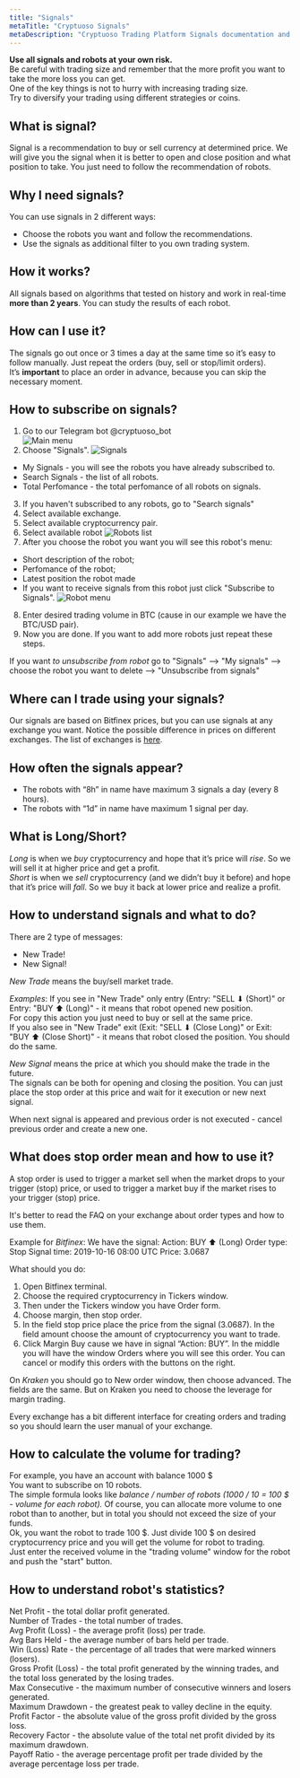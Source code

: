 ```yaml
---
title: "Signals"
metaTitle: "Cryptuoso Signals"
metaDescription: "Cryptuoso Trading Platform Signals documentation and FAQ"
---
```


__Use all signals and robots at your own risk.__  
 Be careful with trading size and remember that the more profit you want to take the more loss you can get.   
One of the key things is not to hurry with increasing trading size.  
Try to diversify your trading using different strategies or coins.

## What is signal?

Signal is a recommendation to buy or sell currency at determined price.
We will give you the signal when it is better to open and close position and what position to take. You just need to follow the recommendation of robots.

## Why I need signals?

You can use signals in 2 different ways:
- Choose the robots you want and follow the recommendations.
- Use the signals as additional filter to you own trading system.

## How it works?

All signals based on algorithms that tested on history and work in real-time **more than 2 years**. You can study the results of each robot.

## How can I use it?

The signals go out once or 3 times a day at the same time so it’s easy to follow manually. Just repeat the orders (buy, sell or stop/limit orders).  
It’s **important** to place an order in advance, because you can skip the necessary moment.

## How to subscribe on signals?
1. Go to our Telegram bot @cryptuoso_bot  
   ![Main menu](./main_menu.png)
 2. Choose "Signals".
   ![Signals](./search_signals2.png)
   * My Signals - you will see the robots you have already subscribed to.  
   * Search Signals - the list of all robots.  
   * Total Perfomance - the total perfomance of all robots on signals.
3. If you haven't subscribed to any robots, go to "Search signals"
4. Select available exchange.
5. Select available cryptocurrency pair.
6. Select available robot
   ![Robots list](./robots_list.png)
7. After you choose the robot you want you will see this robot's menu:
* Short description of the robot;
* Perfomance of the robot;
* Latest position the robot made
* If you want to receive signals from this robot just click "Subscribe to Signals".
     ![Robot menu](./robot_menu.png)
8. Enter desired trading volume in BTC (cause in our example we have the BTC/USD pair).
9. Now you are done. If you want to add more robots just repeat these steps.

If you want _to unsubscribe from robot_ go to "Signals" --> "My signals" --> choose the robot you want to delete --> "Unsubscribe from signals"

## Where can I trade using your signals?

Our signals are based on Bitfinex prices, but you can use signals at any exchange you want. Notice the possible difference in prices on different exchanges. The list of exchanges is [here](https://coinmarketcap.com/rankings/exchanges/).

## How often the signals appear?

- The robots with “8h” in name have maximum 3 signals a day (every 8 hours).
- The robots with “1d” in name have maximum 1 signal per day.

## What is Long/Short?

*Long* is when we *buy* cryptocurrency and hope that it’s price will *rise*. So we will sell it at higher price and get a profit.  
*Short* is when we *sell* cryptocurrency (and we didn’t buy it before) and hope that it’s price will *fall*. So we buy it back at lower price and realize a profit.

## How to understand signals and what to do?

There are 2 type of messages: 
* New Trade! 
* New Signal!

 *New Trade* means the buy/sell market trade.  

*Examples*:
If you see in "New Trade" only entry (Entry: "SELL ⬇ (Short)" or Entry: "BUY ⬆ (Long)" - it means that robot opened new position.  
For copy this action you just need to buy or sell at the same price.  
If you also see in "New Trade" exit (Exit: "SELL ⬇ (Close Long)" or Exit: "BUY ⬆ (Close Short)" - it means that robot closed the position. You should do the same.

*New Signal* means the price at which you should make the trade in the future.  
The signals can be both for opening and closing the position. You can just place the stop order at this price and wait for it execution or new next signal.   

When next signal is appeared and previous order is not executed - cancel previous order and create a new one.

## What does stop order mean and how to use it?

A stop order is used to trigger a market sell when the market drops to your trigger (stop) price, or used to trigger a market buy if the market rises to your trigger (stop) price.

It's better to read the FAQ on your exchange about order types and how to use them.

Example for *Bitfinex*:
We have the signal:
Action: BUY ⬆ (Long)
Order type: Stop
Signal time: 2019-10-16 08:00 UTC
Price: 3.0687

What should you do:
1. Open Bitfinex terminal.
2. Choose the required cryptocurrency in Tickers window.
3. Then under the Tickers window you have Order form.
4. Choose margin, then stop order.
5. In the field stop price place the price from the signal (3.0687). In the field amount choose the amount of cryptocurrency you want to trade.
6. Click Margin Buy cause we have in signal “Action: BUY”.
In the middle you will have the window Orders where you will see this order. You can cancel or modify this orders with the buttons on the right.

On *Kraken* you should go to New order window, then choose advanced. The fields are the same. But on Kraken you need to choose the leverage for margin trading.  

Every exchange has a bit different interface for creating orders and trading so you should learn the user manual of your exchange.

## How to calculate the volume for trading?
For example, you have an account with balance 1000 $  
You want to subscribe on 10 robots.  
The simple formula looks like _balance / number of robots (1000 / 10 = 100 $ - volume for each robot)._ Of course, you can allocate more volume to one robot than to another, but in total you should not exceed the size of your funds.  
Ok, you want the robot to trade 100 $. Just divide 100 $ on desired cryptocurrency price and you will get the volume for robot to trading.  
Just enter the received volume in the "trading volume" window for the robot and push the "start" button.

## How to understand robot's statistics?
Net Profit - the total dollar profit generated.  
Number of Trades - the total number of trades.  
Avg Profit (Loss) - the average profit (loss) per trade.  
Avg Bars Held - the average number of bars held per trade.  
Win (Loss) Rate - the percentage of all trades that were marked winners (losers).   
Gross Profit (Loss) - the total profit generated by the winning trades, and the total loss generated by the losing trades.  
Max Consecutive - the maximum number of consecutive winners and losers generated.  
Maximum Drawdown - the greatest peak to valley decline in the equity.  
Profit Factor - the absolute value of the gross profit divided by the gross loss.  
Recovery Factor - the absolute value of the total net profit divided by its maximum drawdown.  
Payoff Ratio - the average percentage profit per trade divided by the average percentage loss per trade.
